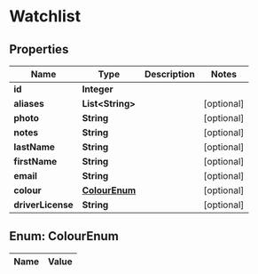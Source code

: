 

# Watchlist

## Properties

Name | Type | Description | Notes
------------ | ------------- | ------------- | -------------
**id** | **Integer** |  | 
**aliases** | **List&lt;String&gt;** |  |  [optional]
**photo** | **String** |  |  [optional]
**notes** | **String** |  |  [optional]
**lastName** | **String** |  |  [optional]
**firstName** | **String** |  |  [optional]
**email** | **String** |  |  [optional]
**colour** | [**ColourEnum**](#ColourEnum) |  |  [optional]
**driverLicense** | **String** |  |  [optional]


## Enum: ColourEnum

Name | Value
---- | -----




